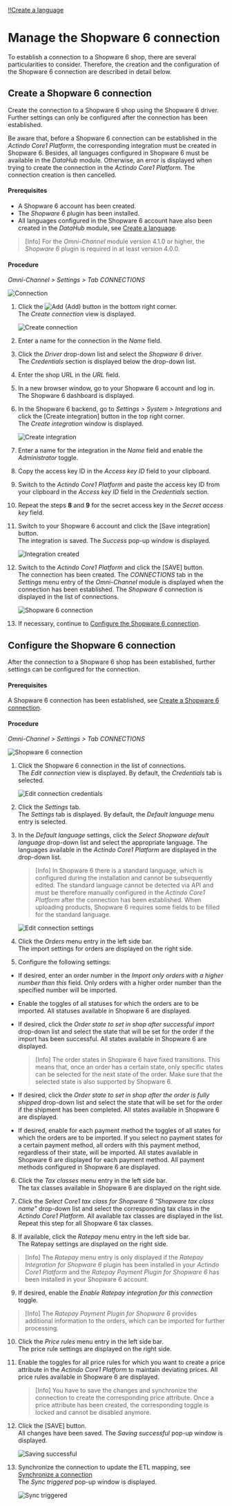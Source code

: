 [!!Create a language](../../DataHub/Integration/05_ManageLanguages.md#create-a-language)

# Manage the Shopware 6 connection

To establish a connection to a Shopware 6 shop, there are several particularities to consider. Therefore, the creation and the configuration of the Shopware 6 connection are described in detail below.


## Create a Shopware 6 connection

Create the connection to a Shopware 6 shop using the Shopware 6 driver. Further settings can only be configured after the connection has been established.

Be aware that, before a Shopware 6 connection can be established in the *Actindo Core1 Platform*, the corresponding integration must be created in Shopware 6. Besides, all languages configured in Shopware 6 must be available in the *DataHub* module. Otherwise, an error is displayed when trying to create the connection in the *Actindo Core1 Platform*. The connection creation is then cancelled.

#### Prerequisites

- A Shopware 6 account has been created.
- The *Shopware 6* plugin has been installed.  
- All languages configured in the Shopware 6 account have also been created in the *DataHub* module, see [Create a language](../../DataHub/Integration/05_ManageLanguages.md#create-a-language). 

> [Info] For the *Omni-Channel* module version 4.1.0 or higher, the *Shopware 6* plugin is required in at least version 4.0.0.

[comment]: <> (Stimmt Version? 4.0.0 ist die neueste. Stimmen prerequisites? Oder besser Zwei subprocedures: 1 create integration in Shopware 6 + create connection in Core1? -> Verweis auf Manage connections?)

#### Procedure

*Omni-Channel > Settings > Tab CONNECTIONS*

![Connection](../../Assets/Screenshots/Channels/Settings/Connections/Connection.png "[Connection]")

1. Click the ![Add](../../Assets/Icons/Plus01.png "[Add]") (Add) button in the bottom right corner.    
  The *Create connection* view is displayed.

    ![Create connection](../../Assets/Screenshots/Channels/Settings/Connections/CreateConnection.png "[Create connection]")

2. Enter a name for the connection in the *Name* field.

3. Click the *Driver* drop-down list and select the *Shopware 6* driver.  
  The *Credentials* section is displayed below the drop-down list.

4. Enter the shop URL in the *URL* field.  

5. In a new browser window, go to your Shopware 6 account and log in.  
  The Shopware 6 dashboard is displayed.

6. In the Shopware 6 backend, go to *Settings > System > Integrations* and click the [Create integration] button in the top right corner.  
  The *Create integration* window is displayed.

    ![Create integration](../../Assets/Screenshots/Channels/Settings/Connections/Shopware6/CreateIntegration.png "[Create integration]")

7. Enter a name for the integration in the *Name* field and enable the *Administrator* toggle.

8. Copy the access key ID in the *Access key ID* field to your clipboard.

9. Switch to the *Actindo Core1 Platform* and paste the access key ID from your clipboard in the *Access key ID* field in the *Credentials* section.  
  
10. Repeat the steps **8** and **9** for the secret access key in the *Secret access key* field.

11. Switch to your Shopware 6 account and click the [Save integration] button.  
  The integration is saved. The *Success* pop-up window is displayed.

    ![Integration  created](../../Assets/Screenshots/Channels/Settings/Connections/Shopware6/IntegrationCreated.png "[Integration created]")

12. Switch to the *Actindo Core1 Platform* and click the [SAVE] button.  
  The connection has been created. The *CONNECTIONS* tab in the *Settings* menu entry of the *Omni-Channel* module is displayed when the connection has been established. The *Shopware 6* connection is displayed in the list of connections.

    ![Shopware 6 connection](../../Assets/Screenshots/Channels/Settings/Connections/Shopware6/Connection.png "[Shopware 6]")

13. If necessary, continue to [Configure the Shopware 6 connection](#configure-the-shopware-6-connection).

[comment]: <> (Was genau passiert nach SAVE in Core1? Einige Minuten Zeit/Sync/Platform initialized? Satz aus Shopify genommen.)



## Configure the Shopware 6 connection   

After the connection to a Shopware 6 shop has been established, further settings can be configured for the connection.

#### Prerequisites

A Shopware 6 connection has been established, see [Create a Shopware 6 connection](#create-a-shopware-6-connection).

#### Procedure

*Omni-Channel > Settings > Tab CONNECTIONS*

![Shopware 6 connection](../../Assets/Screenshots/Channels/Settings/Connections/Shopware6/Connection.png "[Shopware 6 connection]")

1. Click the Shopware 6 connection in the list of connections.   
  The *Edit connection* view is displayed. By default, the *Credentials* tab is selected.

    ![Edit connection credentials](../../Assets/Screenshots/Channels/Settings/Connections/Shopware6/EditConnectionCredentials.png "[Edit connection credentials]")

2. Click the *Settings* tab.   
  The *Settings* tab is displayed. By default, the *Default language* menu entry is selected.
  
3. In the *Default language* settings, click the *Select Shopware default language* drop-down list and select the appropriate language. The languages available in the *Actindo Core1 Platform* are displayed in the drop-down list.  

    > [Info] In Shopware 6 there is a standard language, which is configured during the installation and cannot be subsequently edited. The standard language cannot be detected via API and must be therefore manually configured in the *Actindo Core1 Platform* after the connection has been established. When uploading products, Shopware 6 requires some fields to be filled for the standard language. 

    ![Edit connection settings](../../Assets/Screenshots/Channels/Settings/Connections/Shopware6/EditConnectionSettings.png "[Edit connection settings]")

4. Click the *Orders* menu entry in the left side bar.  
  The import settings for orders are displayed on the right side.  

5. Configure the following settings:
  + If desired, enter an order number in the *Import only orders with a higher number than this* field. Only orders with a higher order number than the specified number will be imported.  

  + Enable the toggles of all statuses for which the orders are to be imported. All statuses available in Shopware 6 are displayed.
      
  + If desired, click the *Order state to set in shop after successful import* drop-down list and select the state that will be set for the order if the import has been successful. All states available in Shopware 6 are displayed.

    > [Info] The order states in Shopware 6 have fixed transitions. This means that, once an order has a certain state, only specific states can be selected for the next state of the order. Make sure that the selected state is also supported by Shopware 6.    

  + If desired, click the *Order state to set in shop after the order is fully shipped* drop-down list and select the state that will be set for the order if the shipment has been completed. All states available in Shopware 6 are displayed.
 
  + If desired, enable for each payment method the toggles of all states for which the orders are to be imported. If you select no payment states for a certain payment method, all orders with this payment method, regardless of their state, will be imported. All states available in Shopware 6 are displayed for each payment method. All payment methods configured in Shopware 6 are displayed.

6. Click the *Tax classes* menu entry in the left side bar.  
  The tax classes available in Shopware 6 are displayed on the right side.  

7. Click the *Select Core1 tax class for Shopware 6 "Shopware tax class name"* drop-down list and select the corresponding tax class in the *Actindo Core1 Platform*. All available tax classes are displayed in the list. Repeat this step for all Shopware 6 tax classes.

8. If available, click the *Ratepay* menu entry in the left side bar.  
  The Ratepay settings are displayed on the right side.

  > [Info] The *Ratepay* menu entry is only displayed if the *Ratepay Integration for Shopware 6* plugin has been installed in your *Actindo Core1 Platform* and the *Ratepay Payment Plugin for Shopware 6* has been installed in your Shopware 6 account.
  
9. If desired, enable the *Enable Ratepay integration for this connection* toggle.  

  > [Info] The *Ratepay Payment Plugin for Shopware 6* provides additional information to the orders, which can be imported for further processing.  
 
  [comment]: <> (nicht standard / Extension für Treiber - beschreiben oder wegglassen? -> RS Oli)

10. Click the *Price rules* menu entry in the left side bar.  
  The price rule settings are displayed on the right side.

11. Enable the toggles for all price rules for which you want to create a price attribute in the *Actindo Core1 Platform* to maintain deviating prices. All price rules available in Shopware 6 are displayed. 

    > [Info] You have to save the changes and synchronize the connection to create the corresponding price attribute. Once a price attribute has been created, the corresponding toggle is locked and cannot be disabled anymore.

12. Click the [SAVE] button.  
  All changes have been saved. The *Saving successful* pop-up window is displayed.

    ![Saving successful](../../Assets/Screenshots/Channels/Settings/Connections/SavingSuccessful.png "[Saving successful]")

13. Synchronize the connection to update the ETL mapping, see [Synchronize a connection](../Integration/01_ManageConnections.md#synchronize-a-connection)    
  The *Sync triggered* pop-up window is displayed.

    ![Sync triggered](../../Assets/Screenshots/Channels/Settings/Connections/SyncTriggered.png "[Sync triggered]")